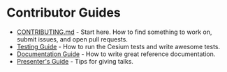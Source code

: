 # Contributor Guides

* [CONTRIBUTING.md](../../CONTRIBUTING.md) - Start here.  How to find something to work on, submit issues, and open pull requests.
* [Testing Guide](TestingGuide/README.md) - How to run the Cesium tests and write awesome tests.
* [Documentation Guide](DocumentationGuide/README.md) - How to write great reference documentation.
* [Presenter's Guide](PresentersGuide/README.md) - Tips for giving talks.
